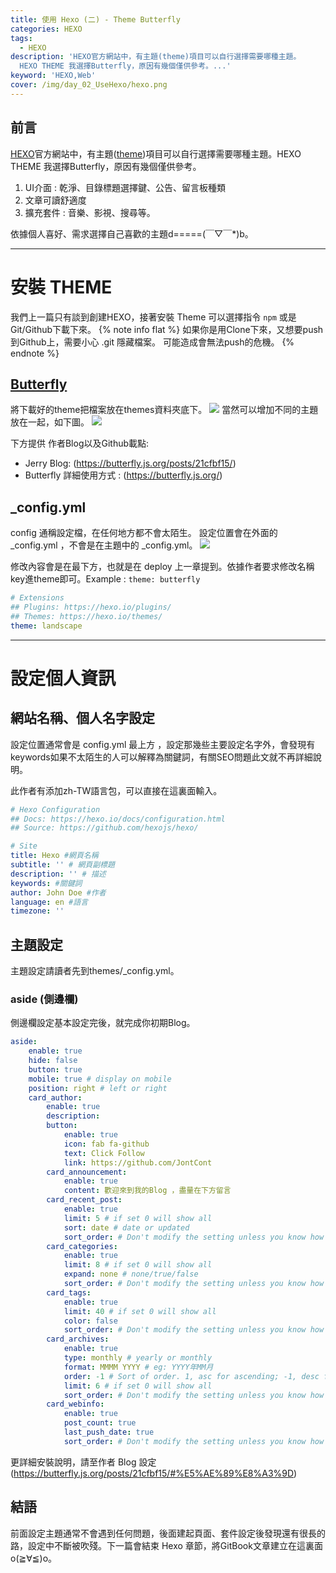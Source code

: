 ```yaml
---
title: 使用 Hexo (二) - Theme Butterfly  
categories: HEXO
tags: 
  - HEXO
description: 'HEXO官方網站中，有主題(theme)項目可以自行選擇需要哪種主題。
  HEXO THEME 我選擇Butterfly，原因有幾個僅供參考。...'
keyword: 'HEXO,Web'
cover: /img/day_02_UseHexo/hexo.png
---
```


## 前言
[HEXO](https://hexo.io/themes/)官方網站中，有主題([theme](https://hexo.io/themes/))項目可以自行選擇需要哪種主題。HEXO THEME 我選擇Butterfly，原因有幾個僅供參考。
  1. UI介面 : 乾淨、目錄標題選擇鍵、公告、留言板種類
  2. 文章可讀舒適度
  3. 擴充套件 : 音樂、影視、搜尋等。
  
依據個人喜好、需求選擇自己喜歡的主題d=====(￣▽￣*)b。

---
# 安裝 THEME
我們上一篇只有談到創建HEXO，接著安裝 Theme 可以選擇指令 ```npm``` 或是Git/Github下載下來。
{% note info flat %}
  如果你是用Clone下來，又想要push 到Github上，需要小心 .git 隱藏檔案。
  可能造成會無法push的危機。
{% endnote %}
## [Butterfly](https://github.com/jerryc127/hexo-theme-butterfly)
將下載好的theme把檔案放在themes資料夾底下。
![](/img/day_02_UseHexo/img-01.png)
當然可以增加不同的主題放在一起，如下圖。
![](/img/day_02_UseHexo/img-02.png)

下方提供 作者Blog以及Github載點: 
- Jerry Blog: (https://butterfly.js.org/posts/21cfbf15/)
- Butterfly 詳細使用方式 : (https://butterfly.js.org/)

## _config.yml 
config 通稱設定檔，在任何地方都不會太陌生。
設定位置會在外面的 _config.yml ，不會是在主題中的 _config.yml。
![](/img/day_02_UseHexo/img-02.png)

修改內容會是在最下方，也就是在 deploy 上一章提到。依據作者要求修改名稱key進theme即可。Example : ```theme: butterfly``` 

``` yml
# Extensions
## Plugins: https://hexo.io/plugins/
## Themes: https://hexo.io/themes/
theme: landscape

```
---
# 設定個人資訊
## 網站名稱、個人名字設定
設定位置通常會是 config.yml 最上方 ，設定那幾些主要設定名字外，會發現有keywords如果不太陌生的人可以解釋為關鍵詞，有關SEO問題此文就不再詳細說明。

此作者有添加zh-TW語言包，可以直接在這裏面輸入。
```yml
# Hexo Configuration
## Docs: https://hexo.io/docs/configuration.html
## Source: https://github.com/hexojs/hexo/

# Site
title: Hexo #網頁名稱
subtitle: '' # 網頁副標題
description: '' # 描述
keywords: #關鍵詞
author: John Doe #作者
language: en #語言
timezone: '' 
```

## 主題設定
主題設定請讀者先到themes/_config.yml。
###  aside (側邊欄)
側邊欄設定基本設定完後，就完成你初期Blog。

```yml
aside:
	enable: true
 	hide: false
 	button: true
 	mobile: true # display on mobile
 	position: right # left or right
 	card_author:
 		enable: true
 		description:
 		button:
 			enable: true
 			icon: fab fa-github
 			text: Click Follow
 			link: https://github.com/JontCont
 		card_announcement:
 			enable: true
			content: 歡迎來到我的Blog ，盡量在下方留言
		card_recent_post:
 			enable: true
 			limit: 5 # if set 0 will show all
 			sort: date # date or updated
 			sort_order: # Don't modify the setting unless you know how it works
 		card_categories:
 			enable: true
 			limit: 8 # if set 0 will show all
 			expand: none # none/true/false
 			sort_order: # Don't modify the setting unless you know how it works
 		card_tags:
 			enable: true
 			limit: 40 # if set 0 will show all
 			color: false
 			sort_order: # Don't modify the setting unless you know how it works
 		card_archives:
 			enable: true
 			type: monthly # yearly or monthly
 			format: MMMM YYYY # eg: YYYY年MM月
 			order: -1 # Sort of order. 1, asc for ascending; -1, desc for 		descending
 			limit: 6 # if set 0 will show all
 			sort_order: # Don't modify the setting unless you know how it works
 		card_webinfo:
 			enable: true
 			post_count: true
 			last_push_date: true
 			sort_order: # Don't modify the setting unless you know how it works
```

更詳細安裝說明，請至作者 Blog 設定 (https://butterfly.js.org/posts/21cfbf15/#%E5%AE%89%E8%A3%9D)

## 結語
前面設定主題通常不會遇到任何問題，後面建起頁面、套件設定後發現還有很長的路，設定中不斷被吹殘。下一篇會結束 Hexo 章節，將GitBook文章建立在這裏面o(≧∀≦)o。